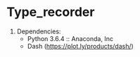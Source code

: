# Type_recorder
1. Dependencies:
	- Python 3.6.4 :: Anaconda, Inc
	- Dash (https://plot.ly/products/dash/)

